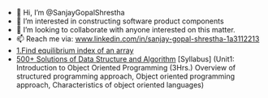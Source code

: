 - 👋 Hi, I’m @SanjayGopalShrestha
- 👀 I’m interested in constructing software product components
- 💞️ I’m looking to collaborate with anyone interested on this matter.
- 📫 Reach me via: www.linkedin.com/in/sanjay-gopal-shrestha-1a3112213
- [1.Find equilibrium index of an array](http://www.techiedelight.com/find-equilibrium-index-array/)
- [500+ Solutions of Data Structure and Algorithm](https://github.com/bollwarm/DataStructuresAlgorithms?tab=readme-ov-file)
[Syllabus]
(Unit1: Introduction to Object Oriented Programming (3Hrs.)
Overview of structured programming approach,  Object oriented programming approach, Characteristics of object oriented languages)





<!---
SanjayGopalShrestha/SanjayGopalShrestha is a ✨ special ✨ repository because its `README.md` (this file) appears on your GitHub profile.
You can click the Preview link to take a look at your changes.
--->
